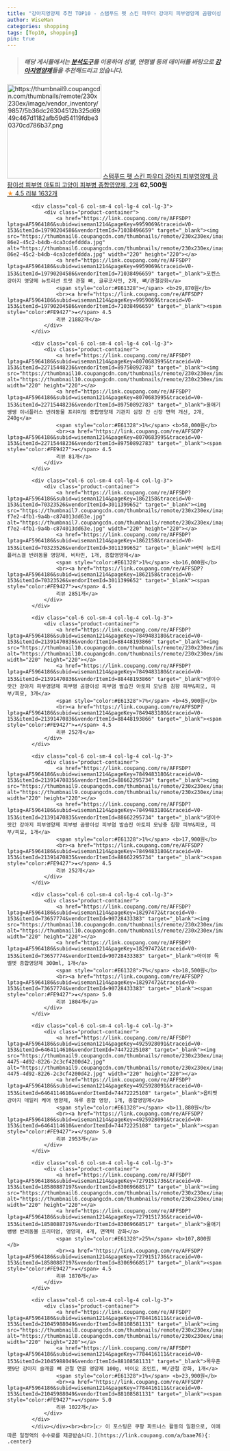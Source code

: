 ```yaml
---
title: "강아지영양제 추천 TOP10 - 스탬푸드 펫 스킨 파우더 강아지 피부영양제 곰팡이성 피부염 아토피 고양이 피부병 종합영양제, 2개"
author: WiseMan
categories: shopping
tags: [Top10, shopping]
pin: true
---
```


> ##### 해당 게시물에서는 [**분석도구**](https://itemscout.io/)를 이용하여 **성별**, **연령별** 등의 데이터를 바탕으로 [**강아지영양제**](https://link.coupang.com/a/baae76)들을 추천해드리고 있습니다.
<div class="container"><div class="row">
            <div class="col-6 col-sm-4 col-lg-4 col-lg-3">
                <div class="product-container">
                    <a href="https://link.coupang.com/re/AFFSDP?lptag=AF5964186&subid=wiseman1214&pageKey=7492478348&traceid=V0-153&itemId=12146057484&vendorItemId=89662119898" target="_blank"><img src="https://thumbnail9.coupangcdn.com/thumbnails/remote/230x230ex/image/vendor_inventory/9857/5b36dc26304512b325d6949c467d1182afb59d54119fdbe30370cd786b37.png" alt="https://thumbnail9.coupangcdn.com/thumbnails/remote/230x230ex/image/vendor_inventory/9857/5b36dc26304512b325d6949c467d1182afb59d54119fdbe30370cd786b37.png" width="220" height="220"></a>
                    <a href="https://link.coupang.com/re/AFFSDP?lptag=AF5964186&subid=wiseman1214&pageKey=7492478348&traceid=V0-153&itemId=12146057484&vendorItemId=89662119898" target="_blank">스탬푸드 펫 스킨 파우더 강아지 피부영양제 곰팡이성 피부염 아토피 고양이 피부병 종합영양제, 2개</a>
                    <span style="color:#E61328"></span> <b>62,500원</b>
                    <br><a href="https://link.coupang.com/re/AFFSDP?lptag=AF5964186&subid=wiseman1214&pageKey=7492478348&traceid=V0-153&itemId=12146057484&vendorItemId=89662119898" target="_blank"><span style="color:#FE9427">★</span> 4.5
                    리뷰 1632개</a>
                </div>
            </div>
            
            <div class="col-6 col-sm-4 col-lg-4 col-lg-3">
                <div class="product-container">
                    <a href="https://link.coupang.com/re/AFFSDP?lptag=AF5964186&subid=wiseman1214&pageKey=9959069&traceid=V0-153&itemId=19790204586&vendorItemId=71038496659" target="_blank"><img src="https://thumbnail6.coupangcdn.com/thumbnails/remote/230x230ex/image/retail/images/2020/07/03/16/2/00b40c91-86e2-45c2-b4db-4ca3cdefddda.jpg" alt="https://thumbnail6.coupangcdn.com/thumbnails/remote/230x230ex/image/retail/images/2020/07/03/16/2/00b40c91-86e2-45c2-b4db-4ca3cdefddda.jpg" width="220" height="220"></a>
                    <a href="https://link.coupang.com/re/AFFSDP?lptag=AF5964186&subid=wiseman1214&pageKey=9959069&traceid=V0-153&itemId=19790204586&vendorItemId=71038496659" target="_blank">포켄스 강아지 영양제 뉴트리션 트릿 관절 뼈, 글루코사민, 2개, 뼈/관절강화</a>
                    <span style="color:#E61328"></span> <b>29,870원</b>
                    <br><a href="https://link.coupang.com/re/AFFSDP?lptag=AF5964186&subid=wiseman1214&pageKey=9959069&traceid=V0-153&itemId=19790204586&vendorItemId=71038496659" target="_blank"><span style="color:#FE9427">★</span> 4.5
                    리뷰 21882개</a>
                </div>
            </div>
            
            <div class="col-6 col-sm-4 col-lg-4 col-lg-3">
                <div class="product-container">
                    <a href="https://link.coupang.com/re/AFFSDP?lptag=AF5964186&subid=wiseman1214&pageKey=8070683995&traceid=V0-153&itemId=22715448236&vendorItemId=89750892783" target="_blank"><img src="https://thumbnail10.coupangcdn.com/thumbnails/remote/230x230ex/image/vendor_inventory/feca/f0c91ee3f2714bd536cde1b66a8126756049ab403cf3a9c770a8c66a802f.png" alt="https://thumbnail10.coupangcdn.com/thumbnails/remote/230x230ex/image/vendor_inventory/feca/f0c91ee3f2714bd536cde1b66a8126756049ab403cf3a9c770a8c66a802f.png" width="220" height="220"></a>
                    <a href="https://link.coupang.com/re/AFFSDP?lptag=AF5964186&subid=wiseman1214&pageKey=8070683995&traceid=V0-153&itemId=22715448236&vendorItemId=89750892783" target="_blank">울애기쌩쌩 이너플러스 반려동물 프리미엄 종합영양제 기관지 심장 간 신장 면역 개선, 2개, 240g</a>
                    <span style="color:#E61328">1%</span> <b>58,000원</b>
                    <br><a href="https://link.coupang.com/re/AFFSDP?lptag=AF5964186&subid=wiseman1214&pageKey=8070683995&traceid=V0-153&itemId=22715448236&vendorItemId=89750892783" target="_blank"><span style="color:#FE9427">★</span> 4.5
                    리뷰 81개</a>
                </div>
            </div>
            
            <div class="col-6 col-sm-4 col-lg-4 col-lg-3">
                <div class="product-container">
                    <a href="https://link.coupang.com/re/AFFSDP?lptag=AF5964186&subid=wiseman1214&pageKey=1862158&traceid=V0-153&itemId=70323526&vendorItemId=3011399652" target="_blank"><img src="https://thumbnail7.coupangcdn.com/thumbnails/remote/230x230ex/image/product/image/vendoritem/2016/05/24/3011399652/6335748e-f7e2-4fb1-9a4b-c874013dd63e.jpg" alt="https://thumbnail7.coupangcdn.com/thumbnails/remote/230x230ex/image/product/image/vendoritem/2016/05/24/3011399652/6335748e-f7e2-4fb1-9a4b-c874013dd63e.jpg" width="220" height="220"></a>
                    <a href="https://link.coupang.com/re/AFFSDP?lptag=AF5964186&subid=wiseman1214&pageKey=1862158&traceid=V0-153&itemId=70323526&vendorItemId=3011399652" target="_blank">버박 뉴트리플러스겔 반려동물 영양제, 비타민, 1개, 종합영양제</a>
                    <span style="color:#E61328">1%</span> <b>16,000원</b>
                    <br><a href="https://link.coupang.com/re/AFFSDP?lptag=AF5964186&subid=wiseman1214&pageKey=1862158&traceid=V0-153&itemId=70323526&vendorItemId=3011399652" target="_blank"><span style="color:#FE9427">★</span> 4.5
                    리뷰 2851개</a>
                </div>
            </div>
            
            <div class="col-6 col-sm-4 col-lg-4 col-lg-3">
                <div class="product-container">
                    <a href="https://link.coupang.com/re/AFFSDP?lptag=AF5964186&subid=wiseman1214&pageKey=7849483180&traceid=V0-153&itemId=21391470836&vendorItemId=88448193866" target="_blank"><img src="https://thumbnail10.coupangcdn.com/thumbnails/remote/230x230ex/image/vendor_inventory/9b3a/1683ea1676f19aed67c6f78d2a3aa25a50594c285469037985bb881be3ac.jpg" alt="https://thumbnail10.coupangcdn.com/thumbnails/remote/230x230ex/image/vendor_inventory/9b3a/1683ea1676f19aed67c6f78d2a3aa25a50594c285469037985bb881be3ac.jpg" width="220" height="220"></a>
                    <a href="https://link.coupang.com/re/AFFSDP?lptag=AF5964186&subid=wiseman1214&pageKey=7849483180&traceid=V0-153&itemId=21391470836&vendorItemId=88448193866" target="_blank">댕이수랏간 강아지 피부영양제 피부병 곰팡이성 피부염 발습진 아토피 모낭충 침향 피부&피모, 피부/피모, 3개</a>
                    <span style="color:#E61328">7%</span> <b>45,900원</b>
                    <br><a href="https://link.coupang.com/re/AFFSDP?lptag=AF5964186&subid=wiseman1214&pageKey=7849483180&traceid=V0-153&itemId=21391470836&vendorItemId=88448193866" target="_blank"><span style="color:#FE9427">★</span> 4.5
                    리뷰 252개</a>
                </div>
            </div>
            
            <div class="col-6 col-sm-4 col-lg-4 col-lg-3">
                <div class="product-container">
                    <a href="https://link.coupang.com/re/AFFSDP?lptag=AF5964186&subid=wiseman1214&pageKey=7849483180&traceid=V0-153&itemId=21391470835&vendorItemId=88662295734" target="_blank"><img src="https://thumbnail9.coupangcdn.com/thumbnails/remote/230x230ex/image/vendor_inventory/d929/12b4e7d812ff746e88aa81373af7611e71f22b5abc1e11cf23152b230db2.jpg" alt="https://thumbnail9.coupangcdn.com/thumbnails/remote/230x230ex/image/vendor_inventory/d929/12b4e7d812ff746e88aa81373af7611e71f22b5abc1e11cf23152b230db2.jpg" width="220" height="220"></a>
                    <a href="https://link.coupang.com/re/AFFSDP?lptag=AF5964186&subid=wiseman1214&pageKey=7849483180&traceid=V0-153&itemId=21391470835&vendorItemId=88662295734" target="_blank">댕이수랏간 강아지 피부영양제 피부병 곰팡이성 피부염 발습진 아토피 모낭충 침향 피부&피모, 피부/피모, 1개</a>
                    <span style="color:#E61328">1%</span> <b>17,900원</b>
                    <br><a href="https://link.coupang.com/re/AFFSDP?lptag=AF5964186&subid=wiseman1214&pageKey=7849483180&traceid=V0-153&itemId=21391470835&vendorItemId=88662295734" target="_blank"><span style="color:#FE9427">★</span> 4.5
                    리뷰 252개</a>
                </div>
            </div>
            
            <div class="col-6 col-sm-4 col-lg-4 col-lg-3">
                <div class="product-container">
                    <a href="https://link.coupang.com/re/AFFSDP?lptag=AF5964186&subid=wiseman1214&pageKey=18297472&traceid=V0-153&itemId=73657774&vendorItemId=90728433383" target="_blank"><img src="https://thumbnail10.coupangcdn.com/thumbnails/remote/230x230ex/image/vendor_inventory/a294/79ce090002c22ad058bc2d4de6f6f6ef542ab14b1a269e68232edaff7762.jpg" alt="https://thumbnail10.coupangcdn.com/thumbnails/remote/230x230ex/image/vendor_inventory/a294/79ce090002c22ad058bc2d4de6f6f6ef542ab14b1a269e68232edaff7762.jpg" width="220" height="220"></a>
                    <a href="https://link.coupang.com/re/AFFSDP?lptag=AF5964186&subid=wiseman1214&pageKey=18297472&traceid=V0-153&itemId=73657774&vendorItemId=90728433383" target="_blank">마이뷰 독 벨벳 종합영양제 300ml, 1개</a>
                    <span style="color:#E61328">7%</span> <b>18,500원</b>
                    <br><a href="https://link.coupang.com/re/AFFSDP?lptag=AF5964186&subid=wiseman1214&pageKey=18297472&traceid=V0-153&itemId=73657774&vendorItemId=90728433383" target="_blank"><span style="color:#FE9427">★</span> 5.0
                    리뷰 1804개</a>
                </div>
            </div>
            
            <div class="col-6 col-sm-4 col-lg-4 col-lg-3">
                <div class="product-container">
                    <a href="https://link.coupang.com/re/AFFSDP?lptag=AF5964186&subid=wiseman1214&pageKey=4925928091&traceid=V0-153&itemId=6464114610&vendorItemId=74472225108" target="_blank"><img src="https://thumbnail9.coupangcdn.com/thumbnails/remote/230x230ex/image/retail/images/2021/03/15/13/8/85c099a4-4475-4d92-8226-2c3cf4200d42.jpg" alt="https://thumbnail9.coupangcdn.com/thumbnails/remote/230x230ex/image/retail/images/2021/03/15/13/8/85c099a4-4475-4d92-8226-2c3cf4200d42.jpg" width="220" height="220"></a>
                    <a href="https://link.coupang.com/re/AFFSDP?lptag=AF5964186&subid=wiseman1214&pageKey=4925928091&traceid=V0-153&itemId=6464114610&vendorItemId=74472225108" target="_blank">옵티펫 강아지 데일리 케어 영양제, 하루 종합 영양, 1개, 종합영양제</a>
                    <span style="color:#E61328"></span> <b>11,880원</b>
                    <br><a href="https://link.coupang.com/re/AFFSDP?lptag=AF5964186&subid=wiseman1214&pageKey=4925928091&traceid=V0-153&itemId=6464114610&vendorItemId=74472225108" target="_blank"><span style="color:#FE9427">★</span> 5.0
                    리뷰 2953개</a>
                </div>
            </div>
            
            <div class="col-6 col-sm-4 col-lg-4 col-lg-3">
                <div class="product-container">
                    <a href="https://link.coupang.com/re/AFFSDP?lptag=AF5964186&subid=wiseman1214&pageKey=7279151736&traceid=V0-153&itemId=18580887197&vendorItemId=83069668517" target="_blank"><img src="https://thumbnail6.coupangcdn.com/thumbnails/remote/230x230ex/image/vendor_inventory/8f88/cbcf014499cc8c4549e0eea06a1584055fadcd8cbcab43c5450b7081188f.png" alt="https://thumbnail6.coupangcdn.com/thumbnails/remote/230x230ex/image/vendor_inventory/8f88/cbcf014499cc8c4549e0eea06a1584055fadcd8cbcab43c5450b7081188f.png" width="220" height="220"></a>
                    <a href="https://link.coupang.com/re/AFFSDP?lptag=AF5964186&subid=wiseman1214&pageKey=7279151736&traceid=V0-153&itemId=18580887197&vendorItemId=83069668517" target="_blank">울애기쌩쌩 반려동물 프리미엄, 영양제, 4개, 면역력 강화</a>
                    <span style="color:#E61328">25%</span> <b>107,800원</b>
                    <br><a href="https://link.coupang.com/re/AFFSDP?lptag=AF5964186&subid=wiseman1214&pageKey=7279151736&traceid=V0-153&itemId=18580887197&vendorItemId=83069668517" target="_blank"><span style="color:#FE9427">★</span> 4.5
                    리뷰 1870개</a>
                </div>
            </div>
            
            <div class="col-6 col-sm-4 col-lg-4 col-lg-3">
                <div class="product-container">
                    <a href="https://link.coupang.com/re/AFFSDP?lptag=AF5964186&subid=wiseman1214&pageKey=7784416111&traceid=V0-153&itemId=21045988049&vendorItemId=88108581131" target="_blank"><img src="https://thumbnail8.coupangcdn.com/thumbnails/remote/230x230ex/image/vendor_inventory/596a/a52f5687c99f689ed8c241abf7bd0607f0e84edbec826b262c53ac106dd8.jpg" alt="https://thumbnail8.coupangcdn.com/thumbnails/remote/230x230ex/image/vendor_inventory/596a/a52f5687c99f689ed8c241abf7bd0607f0e84edbec826b262c53ac106dd8.jpg" width="220" height="220"></a>
                    <a href="https://link.coupang.com/re/AFFSDP?lptag=AF5964186&subid=wiseman1214&pageKey=7784416111&traceid=V0-153&itemId=21045988049&vendorItemId=88108581131" target="_blank">목우촌 펫9단 강아지 슬개골 뼈 관절 연골 영양제 100g, 바이오 조인트, 뼈/관절 강화, 1개</a>
                    <span style="color:#E61328">1%</span> <b>23,900원</b>
                    <br><a href="https://link.coupang.com/re/AFFSDP?lptag=AF5964186&subid=wiseman1214&pageKey=7784416111&traceid=V0-153&itemId=21045988049&vendorItemId=88108581131" target="_blank"><span style="color:#FE9427">★</span> 5.0
                    리뷰 1022개</a>
                </div>
            </div>
            </div></div><br><br>[👉 이 포스팅은 쿠팡 파트너스 활동의 일환으로, 이에 따른 일정액의 수수료를 제공받습니다.](https://link.coupang.com/a/baae76){: .center}